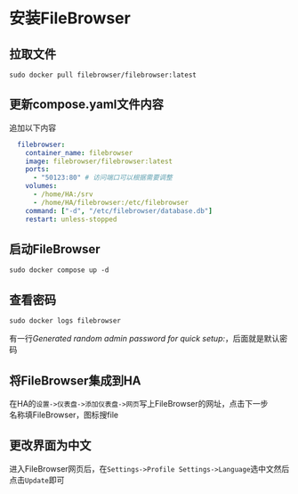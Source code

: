 # 安装FileBrowser

## 拉取文件
```shell
sudo docker pull filebrowser/filebrowser:latest
```

## 更新compose.yaml文件内容
追加以下内容
```yaml
  filebrowser:
    container_name: filebrowser
    image: filebrowser/filebrowser:latest
    ports:
      - "50123:80" # 访问端口可以根据需要调整
    volumes:
      - /home/HA:/srv
      - /home/HA/filebrowser:/etc/filebrowser
    command: ["-d", "/etc/filebrowser/database.db"]
    restart: unless-stopped
```

## 启动FileBrowser
```shell
sudo docker compose up -d
```

## 查看密码
```shell
sudo docker logs filebrowser
```
有一行*Generated random admin password for quick setup:*，后面就是默认密码

## 将FileBrowser集成到HA
在HA的`设置->仪表盘->添加仪表盘->网页`写上FileBrowser的网址，点击下一步  
名称填FileBrowser，图标搜file

## 更改界面为中文
进入FileBrowser网页后，在`Settings->Profile Settings->Language`选中文然后点击`Update`即可